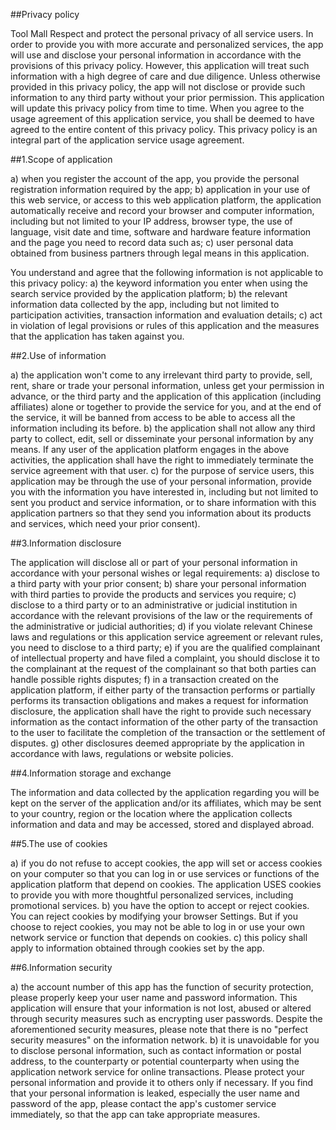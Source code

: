 
##Privacy policy

Tool Mall Respect and protect the personal privacy of all service users. In order to provide you with more accurate and personalized services, the app will use and disclose your personal information in accordance with the provisions of this privacy policy. However, this application will treat such information with a high degree of care and due diligence. Unless otherwise provided in this privacy policy, the app will not disclose or provide such information to any third party without your prior permission. This application will update this privacy policy from time to time. When you agree to the usage agreement of this application service, you shall be deemed to have agreed to the entire content of this privacy policy. This privacy policy is an integral part of the application service usage agreement.  

##1.Scope of application

a) when you register the account of the app, you provide the personal registration information required by the app;
b) application in your use of this web service, or access to this web application platform, the application automatically receive and record your browser and computer information, including but not limited to your IP address, browser type, the use of language, visit date and time, software and hardware feature information and the page you need to record data such as;
c) user personal data obtained from business partners through legal means in this application.

You understand and agree that the following information is not applicable to this privacy policy:
a) the keyword information you enter when using the search service provided by the application platform;
b) the relevant information data collected by the app, including but not limited to participation activities, transaction information and evaluation details;
c) act in violation of legal provisions or rules of this application and the measures that the application has taken against you.

 
##2.Use of information 

a) the application won't come to any irrelevant third party to provide, sell, rent, share or trade your personal information, unless get your permission in advance, or the third party and the application of this application (including affiliates) alone or together to provide the service for you, and at the end of the service, it will be banned from access to be able to access all the information including its before.
b) the application shall not allow any third party to collect, edit, sell or disseminate your personal information by any means. If any user of the application platform engages in the above activities, the application shall have the right to immediately terminate the service agreement with that user.
c) for the purpose of service users, this application may be through the use of your personal information, provide you with the information you have interested in, including but not limited to sent you product and service information, or to share information with this application partners so that they send you information about its products and services, which need your prior consent).

 
##3.Information disclosure 

The application will disclose all or part of your personal information in accordance with your personal wishes or legal requirements:
a) disclose to a third party with your prior consent;
b) share your personal information with third parties to provide the products and services you require;
c) disclose to a third party or to an administrative or judicial institution in accordance with the relevant provisions of the law or the requirements of the administrative or judicial authorities;
d) if you violate relevant Chinese laws and regulations or this application service agreement or relevant rules, you need to disclose to a third party;
e) if you are the qualified complainant of intellectual property and have filed a complaint, you should disclose it to the complainant at the request of the complainant so that both parties can handle possible rights disputes;
f) in a transaction created on the application platform, if either party of the transaction performs or partially performs its transaction obligations and makes a request for information disclosure, the application shall have the right to provide such necessary information as the contact information of the other party of the transaction to the user to facilitate the completion of the transaction or the settlement of disputes.
g) other disclosures deemed appropriate by the application in accordance with laws, regulations or website policies.

##4.Information storage and exchange 

The information and data collected by the application regarding you will be kept on the server of the application and/or its affiliates, which may be sent to your country, region or the location where the application collects information and data and may be accessed, stored and displayed abroad.

##5.The use of cookies

a) if you do not refuse to accept cookies, the app will set or access cookies on your computer so that you can log in or use services or functions of the application platform that depend on cookies. The application USES cookies to provide you with more thoughtful personalized services, including promotional services.
b) you have the option to accept or reject cookies. You can reject cookies by modifying your browser Settings. But if you choose to reject cookies, you may not be able to log in or use your own network service or function that depends on cookies.
c) this policy shall apply to information obtained through cookies set by the app.

##6.Information security 

a) the account number of this app has the function of security protection, please properly keep your user name and password information. This application will ensure that your information is not lost, abused or altered through security measures such as encrypting user passwords. Despite the aforementioned security measures, please note that there is no "perfect security measures" on the information network.
b) it is unavoidable for you to disclose personal information, such as contact information or postal address, to the counterparty or potential counterparty when using the application network service for online transactions. Please protect your personal information and provide it to others only if necessary. If you find that your personal information is leaked, especially the user name and password of the app, please contact the app's customer service immediately, so that the app can take appropriate measures.
